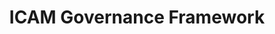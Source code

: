 ---
layout: page
collection: playbooks
title: ICAM Governance Framework
pubdate: 2021-09
type: Markdown
permalink: /playbooks/governance/
description: The ICAM Governance Framework is a tool to help agencies build and improve ICAM governance structures, processes, and policies.
sidenav: playbooks
sticky_sidenav: true

subnav:
  - text: Introduction
    href: '#introduction'
  - text: ICAM Governance Overview
    href: '#icam-governance-overview'
  - text: ICAM Governance Framework
    href: '#icam-governance-framework'
  - text: ICAM Primer
    href: '#appendix-a-icam-primer'
  - text: ICAM Challenges
    href: '#appendix-b-common-icam-challenges'
  - text: Step 3. Create the MUR
    href: '#step-3-create-the-master-user-record'
  - text: Step 4. Integrate 
    href: '#step-4-integrate-with-agency-enterprise-services'
  - text: Summary
    href: '#summary'
  - text: Appendix A. References
    href: '#appendix-a-policies-standards-and-guidance'
---
